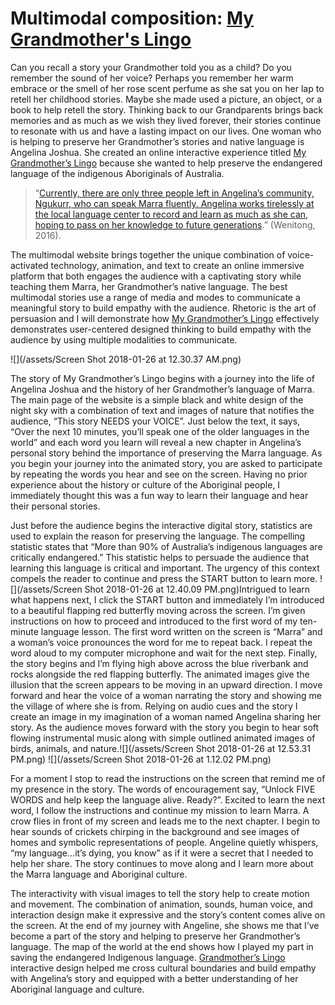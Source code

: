 # Multimodal composition: [My Grandmother's Lingo](https://www.sbs.com.au/mygrandmotherslingo/)

Can you recall a story your Grandmother told you as a child? Do you remember the sound of her voice? Perhaps you remember her warm embrace or the smell of her rose scent perfume as she sat you on her lap to retell her childhood stories. Maybe she made used a picture, an object, or a book to help retell the story. Thinking back to our Grandparents brings back memories and as much as we wish they lived forever, their stories continue to resonate with us and have a lasting impact on our lives. One woman who is helping to preserve her Grandmother’s stories and native language is Angelina Joshua. She created an online interactive experience titled [My Grandmother’s Lingo](https://www.sbs.com.au/mygrandmotherslingo/) because she wanted to help preserve the endangered language of the indigenous Aboriginals of Australia. 

> “[Currently, there are only three people left in Angelina’s community, Ngukurr, who can speak Marra fluently. Angelina works tirelessly at the local language center to record and learn as much as she can, hoping to pass on her knowledge to future generations](https://www.sbs.com.au/learn/mygrandmotherslingo-explainer).” \(Wenitong, 2016\).

The multimodal website brings together the unique combination of voice-activated technology, animation, and text to create an online immersive platform that both engages the audience with a captivating story while teaching them Marra, her Grandmother’s native language. The best multimodal stories use a range of media and modes to communicate a meaningful story to build empathy with the audience. Rhetoric is the art of persuasion and I will demonstrate how [My Grandmother’s Lingo](https://www.sbs.com.au/mygrandmotherslingo/) effectively demonstrates user-centered designed thinking to build empathy with the audience by using multiple modalities to communicate.

![](/assets/Screen Shot 2018-01-26 at 12.30.37 AM.png)

The story of My Grandmother’s Lingo begins with a journey into the life of Angelina Joshua and the history of her Grandmother’s language of Marra. The main page of the website is a simple black and white design of the night sky with a combination of text and images of nature that notifies the audience, “This story NEEDS your VOICE”. Just below the text, it says, “Over the next 10 minutes, you’ll speak one of the older languages in the world” and each word you learn will reveal a new chapter in Angelina’s personal story behind the importance of preserving the Marra language. As you begin your journey into the animated story, you are asked to participate by repeating the words you hear and see on the screen. Having no prior experience about the history or culture of the Aboriginal people, I immediately thought this was a fun way to learn their language and hear their personal stories.

Just before the audience begins the interactive digital story, statistics are used to explain the reason for preserving the language. The compelling statistic states that “More than 90% of Australia’s indigenous languages are critically endangered.” This statistic helps to persuade the audience that learning this language is critical and important. The urgency of this context compels the reader to continue and press the START button to learn more. ![](/assets/Screen Shot 2018-01-26 at 12.40.09 PM.png)Intrigued to learn what happens next, I click the START button and immediately I’m introduced to a beautiful flapping red butterfly moving across the screen. I’m given instructions on how to proceed and introduced to the first word of my ten-minute language lesson. The first word written on the screen is “Marra” and a woman’s voice pronounces the word for me to repeat back. I repeat the word aloud to my computer microphone and wait for the next step. Finally, the story begins and I’m flying high above across the blue riverbank and rocks alongside the red flapping butterfly. The animated images give the illusion that the screen appears to be moving in an upward direction. I move forward and hear the voice of a woman narrating the story and showing me the village of where she is from. Relying on audio cues and the story I create an image in my imagination of a woman named Angelina sharing her story. As the audience moves forward with the story you begin to hear soft flowing instrumental music along with simple outlined animated images of birds, animals, and nature.![](/assets/Screen Shot 2018-01-26 at 12.53.31 PM.png) ![](/assets/Screen Shot 2018-01-26 at 1.12.02 PM.png)

For a moment I stop to read the instructions on the screen that remind me of my presence in the story. The words of encouragement say, “Unlock FIVE WORDS and help keep the language alive. Ready?”. Excited to learn the next word, I follow the instructions and continue my mission to learn Marra. A crow flies in front of my screen and leads me to the next chapter. I begin to hear sounds of crickets chirping in the background and see images of homes and symbolic representations of people. Angeline quietly whispers, “my language…it’s dying, you know” as if it were a secret that I needed to help her share. The story continues to move along and I learn more about the Marra language and Aboriginal culture.

The interactivity with visual images to tell the story help to create motion and movement. The combination of animation, sounds, human voice, and interaction design make it expressive and the story’s content comes alive on the screen. At the end of my journey with Angeline, she shows me that I’ve become a part of the story and helping to preserve her Grandmother’s language. The map of the world at the end shows how I played my part in saving the endangered Indigenous language. [Grandmother’s Lingo ](https://www.sbs.com.au/mygrandmotherslingo/)interactive design helped me cross cultural boundaries and build empathy with Angelina’s story and equipped with a better understanding of her Aboriginal language and culture.

